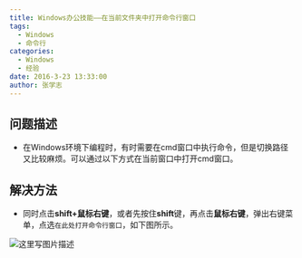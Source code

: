 ```yaml
---
title: Windows办公技能——在当前文件夹中打开命令行窗口
tags: 
  - Windows
  - 命令行
categories:
  - Windows
  - 经验
date: 2016-3-23 13:33:00
author: 张学志
---
```





## 问题描述
* 在Windows环境下编程时，有时需要在cmd窗口中执行命令，但是切换路径又比较麻烦。可以通过以下方式在当前窗口中打开cmd窗口。

## 解决方法
* 同时点击**shift+鼠标右键**，或者先按住**shift**键，再点击**鼠标右键**，弹出右键菜单，点选`在此处打开命令行窗口`，如下图所示。

<!-- more -->

![这里写图片描述](http://img.blog.csdn.net/20160323085107671)